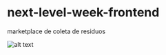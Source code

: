 # next-level-week-frontend
marketplace de coleta de residuos

![alt text](https://imgur.com/a/RasB0bC)
